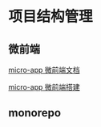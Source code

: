 <!--
 * @Author: TerryMin
 * @Date: 2023-02-22 09:51:10
 * @LastEditors: TerryMin
 * @LastEditTime: 2025-04-13 09:23:15
 * @Description: file not
-->

# 项目结构管理

## 微前端

[micro-app 微前端文档](https://cangdu.org/micro-app/)

[micro-app 微前端搭建](https://blog.csdn.net/weixin_41897680/article/details/124014727)

## monorepo

